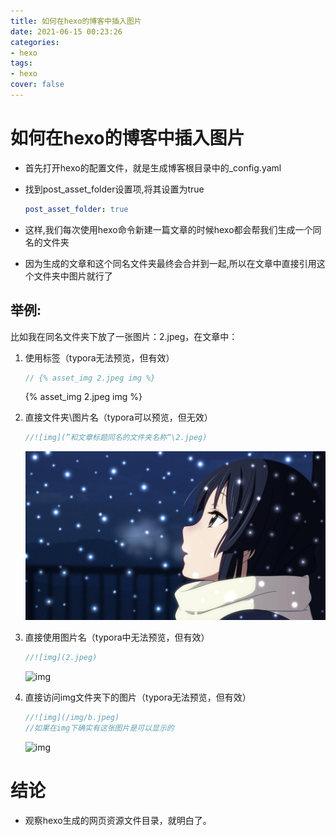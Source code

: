 ```yaml
---
title: 如何在hexo的博客中插入图片
date: 2021-06-15 00:23:26
categories:
- hexo
tags: 
- hexo
cover: false
---
```


# 如何在hexo的博客中插入图片

- 首先打开hexo的配置文件，就是生成博客根目录中的_config.yaml

- 找到post_asset_folder设置项,将其设置为true

  ```yaml
  post_asset_folder: true
  ```

- 这样,我们每次使用hexo命令新建一篇文章的时候hexo都会帮我们生成一个同名的文件夹

- 因为生成的文章和这个同名文件夹最终会合并到一起,所以在文章中直接引用这个文件夹中图片就行了

## 举例:

比如我在同名文件夹下放了一张图片：2.jpeg，在文章中：

1. 使用标签（typora无法预览，但有效）

   ```java
   // {% asset_img 2.jpeg img %}
   ```
   {% asset_img 2.jpeg img %}

3. 直接文件夹\图片名（typora可以预览，但无效）

   ```java
   //![img](”和文章标题同名的文件夹名称“\2.jpeg)
   ```

   ![](hello-world\2.jpeg)

4. 直接使用图片名（typora中无法预览，但有效）

   ```java
   //![img](2.jpeg)
   ```

   ![img](2.jpeg)
   
4. 直接访问img文件夹下的图片（typora无法预览，但有效）

   ```java
   //![img](/img/b.jpeg)
   //如果在img下确实有这张图片是可以显示的
   ```
   
   ![img](/img/b.jpeg)

# 结论

- 观察hexo生成的网页资源文件目录，就明白了。











